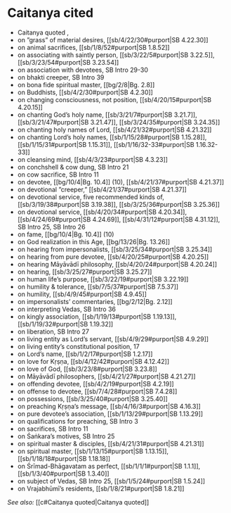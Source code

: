# Caitanya cited

* Caitanya quoted , 
* on ”grass” of material desires, [[sb/4/22/30#purport|SB 4.22.30]]
* on animal sacrifices, [[sb/1/8/52#purport|SB 1.8.52]]
* on associating with saintly person, [[sb/3/22/5#purport|SB 3.22.5]], [[sb/3/23/54#purport|SB 3.23.54]]
* on association with devotees, SB Intro 29-30
* on bhakti creeper, SB Intro 39
* on bona fide spiritual master, [[bg/2/8|Bg. 2.8]]
* on Buddhists, [[sb/4/2/30#purport|SB 4.2.30]]
* on changing consciousness, not position, [[sb/4/20/15#purport|SB 4.20.15]]
* on chanting God’s holy name, [[sb/3/21/7#purport|SB 3.21.7]], [[sb/3/21/47#purport|SB 3.21.47]], [[sb/3/24/35#purport|SB 3.24.35]]
* on chanting holy names of Lord, [[sb/4/21/32#purport|SB 4.21.32]]
* on chanting Lord’s holy names, [[sb/1/15/28#purport|SB 1.15.28]], [[sb/1/15/31#purport|SB 1.15.31]], [[sb/1/16/32-33#purport|SB 1.16.32-33]]
* on cleansing mind, [[sb/4/3/23#purport|SB 4.3.23]]
* on conchshell & cow dung, SB Intro 21
* on cow sacrifice, SB Intro 11
* on devotee, [[bg/10/4|Bg. 10.4]] (10), [[sb/4/21/37#purport|SB 4.21.37]]
* on devotional ”creeper,” [[sb/4/21/37#purport|SB 4.21.37]]
* on devotional service, five recommended kinds of, [[sb/3/19/38#purport|SB 3.19.38]], [[sb/3/25/36#purport|SB 3.25.36]]
* on devotional service, [[sb/4/20/34#purport|SB 4.20.34]], [[sb/4/24/69#purport|SB 4.24.69]], [[sb/4/31/12#purport|SB 4.31.12]], SB Intro 25, SB Intro 26
* on fame, [[bg/10/4|Bg. 10.4]] (10)
* on God realization in this Age, [[bg/13/26|Bg. 13.26]]
* on hearing from impersonalists, [[sb/3/25/34#purport|SB 3.25.34]]
* on hearing from pure devotee, [[sb/4/20/25#purport|SB 4.20.25]]
* on hearing Māyāvādī philosophy, [[sb/4/20/24#purport|SB 4.20.24]]
* on hearing, [[sb/3/25/27#purport|SB 3.25.27]]
* on human life’s purpose, [[sb/3/22/19#purport|SB 3.22.19]]
* on humility & tolerance, [[sb/7/5/37#purport|SB 7.5.37]]
* on humility, [[sb/4/9/45#purport|SB 4.9.45]]
* on impersonalists’ commentaries, [[bg/2/12|Bg. 2.12]]
* on interpreting Vedas, SB Intro 36
* on kingly association, [[sb/1/19/13#purport|SB 1.19.13]], [[sb/1/19/32#purport|SB 1.19.32]]
* on liberation, SB Intro 27
* on living entity as Lord’s servant, [[sb/4/9/29#purport|SB 4.9.29]]
* on living entity’s constitutional position, 17 
* on Lord’s name, [[sb/1/2/17#purport|SB 1.2.17]]
* on love for Kṛṣṇa, [[sb/4/12/42#purport|SB 4.12.42]]
* on love of God, [[sb/3/23/8#purport|SB 3.23.8]]
* on Māyāvādī philosophers, [[sb/4/21/27#purport|SB 4.21.27]]
* on offending devotee, [[sb/4/2/19#purport|SB 4.2.19]]
* on offense to devotee, [[sb/7/4/28#purport|SB 7.4.28]]
* on possessions, [[sb/3/25/40#purport|SB 3.25.40]]
* on preaching Kṛṣṇa’s message, [[sb/4/16/3#purport|SB 4.16.3]]
* on pure devotee’s association, [[sb/1/13/29#purport|SB 1.13.29]]
* on qualifications for preaching, SB Intro 3
* on sacrifices, SB Intro 11
* on Śaṅkara’s motives, SB Intro 25
* on spiritual master & disciples, [[sb/4/21/31#purport|SB 4.21.31]]
* on spiritual master, [[sb/1/13/15#purport|SB 1.13.15]], [[sb/1/18/18#purport|SB 1.18.18]]
* on Śrīmad-Bhāgavatam as perfect, [[sb/1/1/1#purport|SB 1.1.1]], [[sb/1/3/40#purport|SB 1.3.40]]
* on subject of Vedas, SB Intro 25, [[sb/1/5/24#purport|SB 1.5.24]]
* on Vrajabhūmī’s residents, [[sb/1/8/21#purport|SB 1.8.21]]

*See also:* [[c#Caitanya quoted|Caitanya quoted]]
